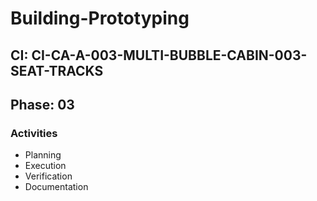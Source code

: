 # Building-Prototyping

## CI: CI-CA-A-003-MULTI-BUBBLE-CABIN-003-SEAT-TRACKS
## Phase: 03

### Activities
- Planning
- Execution
- Verification
- Documentation
